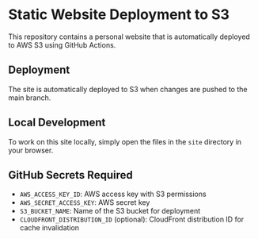 # Static Website Deployment to S3

This repository contains a personal website that is automatically deployed to AWS S3 using GitHub Actions.

## Deployment

The site is automatically deployed to S3 when changes are pushed to the main branch.

## Local Development

To work on this site locally, simply open the files in the `site` directory in your browser.

## GitHub Secrets Required

- `AWS_ACCESS_KEY_ID`: AWS access key with S3 permissions
- `AWS_SECRET_ACCESS_KEY`: AWS secret key
- `S3_BUCKET_NAME`: Name of the S3 bucket for deployment
- `CLOUDFRONT_DISTRIBUTION_ID` (optional): CloudFront distribution ID for cache invalidation